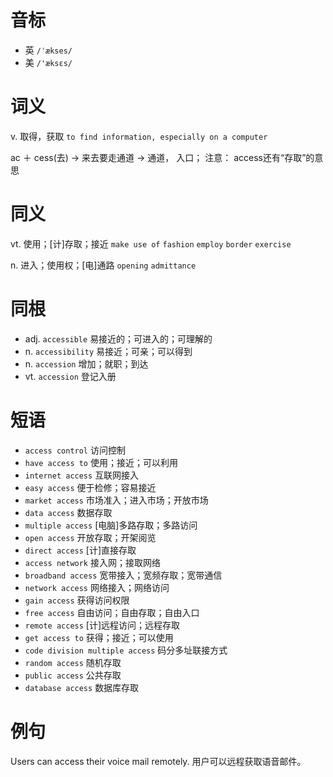 # 音标

- 英 `/ˈækses/`
- 美 `/'æksɛs/`

# 词义

v. 取得，获取
`to find information, especially on a computer`



ac ＋ cess(去) → 来去要走通道 → 通道， 入口； 注意： access还有“存取”的意思

# 同义

vt. 使用；[计]存取；接近
`make use of` `fashion` `employ` `border` `exercise`

n. 进入；使用权；[电]通路
`opening` `admittance`

# 同根

- adj. `accessible` 易接近的；可进入的；可理解的
- n. `accessibility` 易接近；可亲；可以得到
- n. `accession` 增加；就职；到达
- vt. `accession` 登记入册

# 短语

- `access control` 访问控制
- `have access to` 使用；接近；可以利用
- `internet access` 互联网接入
- `easy access` 便于检修；容易接近
- `market access` 市场准入；进入市场；开放市场
- `data access` 数据存取
- `multiple access` [电脑]多路存取；多路访问
- `open access` 开放存取；开架阅览
- `direct access` [计]直接存取
- `access network` 接入网；接取网络
- `broadband access` 宽带接入；宽频存取；宽带通信
- `network access` 网络接入；网络访问
- `gain access` 获得访问权限
- `free access` 自由访问；自由存取；自由入口
- `remote access` [计]远程访问；远程存取
- `get access to` 获得；接近；可以使用
- `code division multiple access` 码分多址联接方式
- `random access` 随机存取
- `public access` 公共存取
- `database access` 数据库存取

# 例句

Users can access their voice mail remotely.
用户可以远程获取语音邮件。


